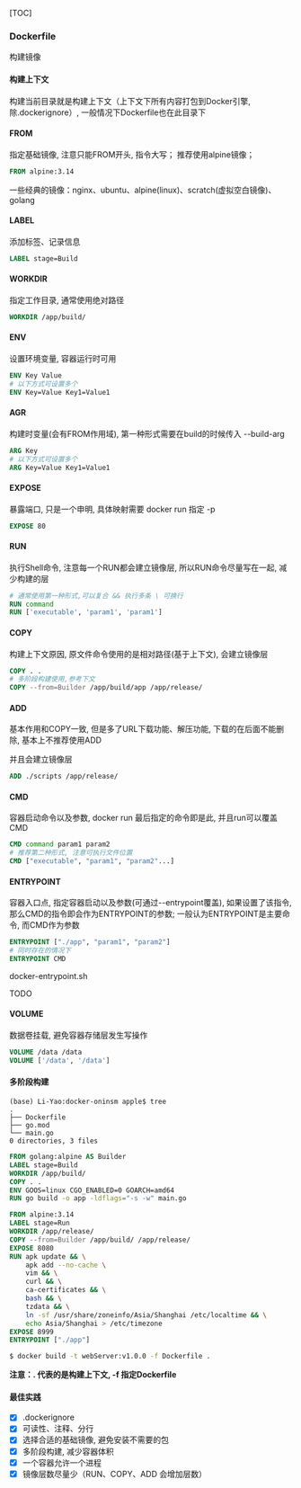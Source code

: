 [TOC]

### Dockerfile

构建镜像

#### 构建上下文

构建当前目录就是构建上下文（上下文下所有内容打包到Docker引擎,  除.dockerignore）,  一般情况下Dockerfile也在此目录下

#### FROM

指定基础镜像, 注意只能FROM开头,  指令大写； 推荐使用alpine镜像；

~~~dockerfile
FROM alpine:3.14
~~~

一些经典的镜像：nginx、ubuntu、alpine(linux)、scratch(虚拟空白镜像)、golang

#### LABEL

添加标签、记录信息

~~~dockerfile
LABEL stage=Build
~~~

#### WORKDIR

指定工作目录,   通常使用绝对路径

~~~dockerfile
WORKDIR /app/build/
~~~

#### ENV

设置环境变量,  容器运行时可用

~~~dockerfile
ENV Key Value
# 以下方式可设置多个
ENV Key=Value Key1=Value1
~~~

#### AGR

构建时变量(会有FROM作用域), 第一种形式需要在build的时候传入 --build-arg

~~~dockerfile
ARG Key
# 以下方式可设置多个
ARG Key=Value Key1=Value1
~~~

#### EXPOSE

暴露端口, 只是一个申明, 具体映射需要 docker run 指定 -p

~~~dockerfile
EXPOSE 80
~~~

#### RUN

执行Shell命令,  注意每一个RUN都会建立镜像层,  所以RUN命令尽量写在一起,  减少构建的层

~~~dockerfile
# 通常使用第一种形式,可以复合 && 执行多条 \ 可换行
RUN command			
RUN ['executable', 'param1', 'param1']
~~~

#### COPY

构建上下文原因,  原文件命令使用的是相对路径(基于上下文), 会建立镜像层

~~~dockerfile
COPY . .
# 多阶段构建使用,参考下文
COPY --from=Builder /app/build/app /app/release/
~~~

#### ADD

基本作用和COPY一致,  但是多了URL下载功能、解压功能, 下载的在后面不能删除,  基本上不推荐使用ADD

并且会建立镜像层

~~~dockerfile
ADD ./scripts /app/release/
~~~

#### CMD

容器启动命令以及参数, docker run 最后指定的命令即是此, 并且run可以覆盖CMD

~~~dockerfile
CMD command param1 param2
# 推荐第二种形式, 注意可执行文件位置
CMD ["executable", "param1", "param2"...]
~~~

#### ENTRYPOINT

容器入口点,  指定容器启动以及参数(可通过--entrypoint覆盖), 如果设置了该指令,  那么CMD的指令即会作为ENTRYPOINT的参数; 一般认为ENTRYPOINT是主要命令,  而CMD作为参数

~~~dockerfile
ENTRYPOINT ["./app", "param1", "param2"]
# 同时存在的情况下
ENTRYPOINT CMD
~~~

docker-entrypoint.sh

TODO

#### VOLUME

数据卷挂载, 避免容器存储层发生写操作

~~~dockerfile
VOLUME /data /data
VOLUME ['/data', '/data']
~~~

#### 多阶段构建

~~~
(base) Li-Yao:docker-oninsm apple$ tree
.
├── Dockerfile
├── go.mod
└── main.go
0 directories, 3 files
~~~

~~~dockerfile
FROM golang:alpine AS Builder
LABEL stage=Build
WORKDIR /app/build/
COPY . .
ENV GOOS=linux CGO_ENABLED=0 GOARCH=amd64
RUN go build -o app -ldflags="-s -w" main.go

FROM alpine:3.14
LABEL stage=Run
WORKDIR /app/release/
COPY --from=Builder /app/build/ /app/release/
EXPOSE 8080
RUN apk update && \
	apk add --no-cache \
	vim && \
	curl && \
	ca-certificates && \
	bash && \
	tzdata && \
	ln -sf /usr/share/zoneinfo/Asia/Shanghai /etc/localtime && \
	echo Asia/Shanghai > /etc/timezone
EXPOSE 8999
ENTRYPOINT ["./app"]
~~~

~~~bash
$ docker build -t webServer:v1.0.0 -f Dockerfile . 
~~~

**注意：. 代表的是构建上下文,  -f 指定Dockerfile**

#### 最佳实践

- [x] .dockerignore
- [x] 可读性、注释、分行
- [x] 选择合适的基础镜像,  避免安装不需要的包
- [x] 多阶段构建,  减少容器体积
- [x] 一个容器允许一个进程
- [x] 镜像层数尽量少（RUN、COPY、ADD 会增加层数）
